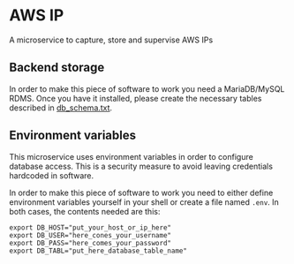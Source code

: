 # AWS IP
A microservice to capture, store and supervise AWS IPs 

## Backend storage
In order to make this piece of software to work you need a MariaDB/MySQL RDMS. Once you have it installed, please create the necessary tables described in [db_schema.txt](db_schema.txt). 

## Environment variables
This microservice uses environment variables in order to configure database access. This is a security measure to avoid leaving credentials hardcoded in software. 

In order to make this piece of software to work you need to either define environment variables yourself in your shell or create a file named `.env`. In both cases, the contents needed are this:

```
export DB_HOST="put_your_host_or_ip_here"
export DB_USER="here_cones_your_username"
export DB_PASS="here_comes_your_password"
export DB_TABL="put_here_database_table_name"
```
